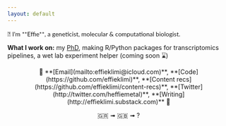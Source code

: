 ```yaml
---
layout: default
---
```




<p style="font-family:lato">
💟 I'm **Effie**, a geneticist, molecular & computational biologist. 

**What I work on:** 
my [PhD](https://gtr.ukri.org/projects?ref=studentship-2273599),
making R/Python packages for transcriptomics pipelines,
a wet lab experiment helper (coming soon ⌛)
</p>

 


<div align="center">
  🚀 **[Email](mailto:effieklimi@icloud.com)**, **[Code](https://github.com/effieklimi)**,  **[Content recs](https://github.com/effieklimi/content-recs)**, **[Twitter](http://twitter.com/heffiemetal)**, **[Writing](http://effieklimi.substack.com)** 💫
  
  
  
  🇬🇷 ➟ 🇬🇧 ➟ ?
  
  
  
  
  
  
  
  
  
  
  
  
  
  
</div>
